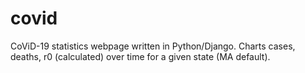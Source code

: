 # covid
CoViD-19 statistics webpage written in Python/Django. Charts cases, deaths, r0 (calculated) over time for a given state (MA default).
